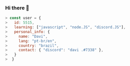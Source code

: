 ### Hi there 👋

<!--
**DaviMeloAredes/DaviMeloAredes** is a ✨ _special_ ✨ repository because its `README.md` (this file) appears on your GitHub profile.

Here are some ideas to get you started:

-->

```javascript 
> const user = {
>   id: 5515,
>   learning: ["javascript", "node.JS", "discord.JS"],
>   personal_info: {
>     name: "Davi",
>     lang: "pt-br/en",
>     country: "brazil",
>     contact: { "discord": "davi .#7338" },
>   }
>  }

